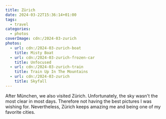 ```yaml
---
title: Zürich
date: 2024-03-22T15:36:14+01:00
tags:
  - travel
categories:
  - photos
coverImage: cdn:/2024-03-zurich
photos:
  - url: cdn:/2024-03-zurich-boat
    title: Misty Boat
  - url: cdn:/2024-03-zurich-frozen-car
    title: Unfocused
  - url: cdn:/2024-03-zurich-train
    title: Train Up In The Mountains
  - url: cdn:/2024-03-zurich
    title: Skyfall
---
```


<style>
.fg-2024-03-22-zurich {
  grid-template-areas:
    "a a"
    "b c"
    "d d";
}

.fg-2024-03-22-zurich> *:nth-child(1) { grid-area: a; }
.fg-2024-03-22-zurich> *:nth-child(2) { grid-area: b; }
.fg-2024-03-22-zurich> *:nth-child(3) { grid-area: c; }
.fg-2024-03-22-zurich> *:nth-child(4) { grid-area: d; }
</style>

After München, we also visited Zürich. Unfortunately, the sky wasn't the most clear in most days. Therefore not having the best pictures I was wishing for. Nevertheless, Zürich keeps amazing me and being one of my favorite cities.
